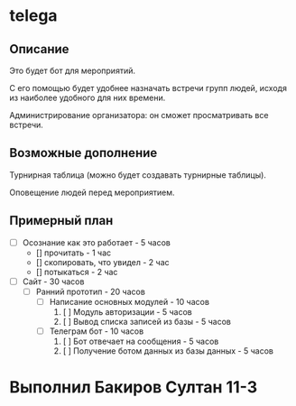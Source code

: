 # telega
## Описание
Это будет бот для мероприятий.

С его помощью будет удобнее назначать встречи групп людей, исходя из наиболее удобного для них времени.

Администрирование организатора: он сможет просматривать все встречи.
## Возможные дополнение
Турнирная таблица (можно будет создавать турнирные таблицы).

Оповещение людей перед мероприятием.

## Примерный план
- [ ] Осознание как это работает - 5 часов
    * [] прочитать - 1 час
    * [] скопировать, что увидел - 2 час
    * [] потыкаться - 2 час
- [ ] Сайт - 30 часов
    * [ ] Ранний прототип - 20 часов
        + [ ] Написание основных модулей - 10 часов
            1. [ ] Модуль авторизации - 5 часов
            2. [ ] Вывод списка записей из базы - 5 часов
        + [ ] Телеграм бот - 10 часов
            1. [ ] Бот отвечает на сообщения - 5 часов
            2. [ ] Получение ботом данных из базы данных - 5 часов

# Выполнил Бакиров Султан 11-3

